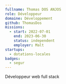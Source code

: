 ```yaml
---
fullname: Thomas DOS ANJOS
role: Développeur
domaine: Développement
github: ThomasDos
missions:
  - start: 2022-07-01
    end: 2023-06-30
    status: independent
    employer: Malt
startups:
  - dotations-locales
badges:
  - segur
---
```


Développeur web full stack
